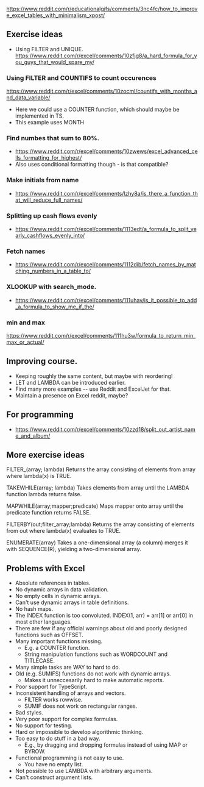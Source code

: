 https://www.reddit.com/r/educationalgifs/comments/3nc4fc/how_to_improve_excel_tables_with_minimalism_xpost/


## Exercise ideas

* Using FILTER and UNIQUE. https://www.reddit.com/r/excel/comments/10zfjg8/a_hard_formula_for_you_guys_that_would_spare_my/

### Using FILTER and COUNTIFS to count occurences
https://www.reddit.com/r/excel/comments/10zocml/countifs_with_months_and_data_variable/

* Here we could use a COUNTER function, which should maybe be implemented in TS.
* This example uses MONTH

### Find numbes that sum to 80%.
* https://www.reddit.com/r/excel/comments/10zwews/excel_advanced_cells_formatting_for_highest/
* Also uses conditional formatting though - is that compatible?


### Make initials from name
* https://www.reddit.com/r/excel/comments/lzhy8a/is_there_a_function_that_will_reduce_full_names/

### Splitting up cash flows evenly
* https://www.reddit.com/r/excel/comments/1113edt/a_formula_to_split_yearly_cashflows_evenly_into/

### Fetch names
* https://www.reddit.com/r/excel/comments/1112dib/fetch_names_by_matching_numbers_in_a_table_to/

### XLOOKUP with search_mode.
* https://www.reddit.com/r/excel/comments/111uhav/is_it_possible_to_add_a_formula_to_show_me_if_the/


### min and max
https://www.reddit.com/r/excel/comments/111hu3w/formula_to_return_min_max_or_actual/


## Improving course.

* Keeping roughly the same content, but maybe with reordering!
* LET and LAMBDA can be introduced earlier.
* Find many more examples -- use Reddit and ExcelJet for that.
* Maintain a presence on Excel reddit, maybe?

## For programming

* https://www.reddit.com/r/excel/comments/10zzd18/split_out_artist_name_and_album/


## More exercise ideas
FILTER_(array; lambda) Returns the array consisting of elements from array where lambda(x) is TRUE.

TAKEWHILE(array; lambda) Takes elements from array until the LAMBDA function lambda returns false.

MAPWHILE(array;mapper;predicate) Maps mapper onto array until the predicate function returns FALSE.

FILTERBY(out;filter_array;lambda) Returns the array consisting of elements from out where lambda(x) evaluates to TRUE.

ENUMERATE(array) Takes a one-dimensional array (a column) merges it with SEQUENCE(R), yielding a two-dimensional array.




## Problems with Excel

* Absolute references in tables.
* No dynamic arrays in data validation.
* No empty cells in dynamic arrays.
* Can't use dynamic arrays in table definitions.
* No hash maps.
* The INDEX function is too convoluted. INDEX(1, arr) = arr[1] or arr[0] in
  most other languages.
* There are few if any official warnings about old and poorly designed functions
  such as OFFSET.
* Many important functions missing.
    * E.g. a COUNTER function.
    * String manipulation functions such as WORDCOUNT and TITLECASE.
* Many simple tasks are WAY to hard to do.
* Old (e.g. SUMIFS) functions do not work with dynamic arrays.
    * Makes it unneccesarily hard to make automatic reports.
* Poor support for TypeScript.
* Inconsistent handling of arrays and vectors.
    * FILTER works rowwise.
    * SUMIF does not work on rectangular ranges.
* Bad styles.
* Very poor support for complex formulas.
* No support for testing.
* Hard or impossible to develop algorithmic thinking.
* Too easy to do stuff in a bad way.
    * E.g., by dragging and dropping formulas instead of using MAP or BYROW.
* Functional programming is not easy to use.
    * You have no empty list.
* Not possible to use LAMBDA with arbitrary arguments.
* Can't construct argument lists. 